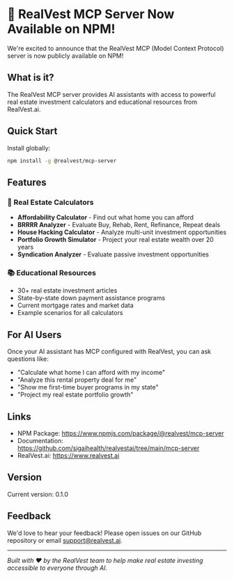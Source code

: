 # 🎉 RealVest MCP Server Now Available on NPM!

We're excited to announce that the RealVest MCP (Model Context Protocol) server is now publicly available on NPM!

## What is it?

The RealVest MCP server provides AI assistants with access to powerful real estate investment calculators and educational resources from RealVest.ai.

## Quick Start

Install globally:
```bash
npm install -g @realvest/mcp-server
```

## Features

### 🧮 Real Estate Calculators
- **Affordability Calculator** - Find out what home you can afford
- **BRRRR Analyzer** - Evaluate Buy, Rehab, Rent, Refinance, Repeat deals
- **House Hacking Calculator** - Analyze multi-unit investment opportunities
- **Portfolio Growth Simulator** - Project your real estate wealth over 20 years
- **Syndication Analyzer** - Evaluate passive investment opportunities

### 📚 Educational Resources
- 30+ real estate investment articles
- State-by-state down payment assistance programs
- Current mortgage rates and market data
- Example scenarios for all calculators

## For AI Users

Once your AI assistant has MCP configured with RealVest, you can ask questions like:
- "Calculate what home I can afford with my income"
- "Analyze this rental property deal for me"
- "Show me first-time buyer programs in my state"
- "Project my real estate portfolio growth"

## Links

- NPM Package: https://www.npmjs.com/package/@realvest/mcp-server
- Documentation: https://github.com/sigaihealth/realvestai/tree/main/mcp-server
- RealVest.ai: https://www.realvest.ai

## Version

Current version: 0.1.0

## Feedback

We'd love to hear your feedback! Please open issues on our GitHub repository or email support@realvest.ai.

---

*Built with ❤️ by the RealVest team to help make real estate investing accessible to everyone through AI.*